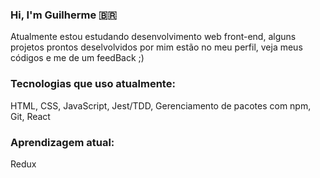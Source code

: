 ### Hi, I'm Guilherme 🇧🇷

Atualmente estou estudando desenvolvimento web front-end, alguns projetos prontos deselvolvidos por mim estão no meu perfil, veja meus códigos e me de um feedBack ;)

### Tecnologias que uso atualmente:

HTML, CSS, JavaScript, Jest/TDD, Gerenciamento de pacotes com npm, Git, React

### Aprendizagem atual: 
Redux

